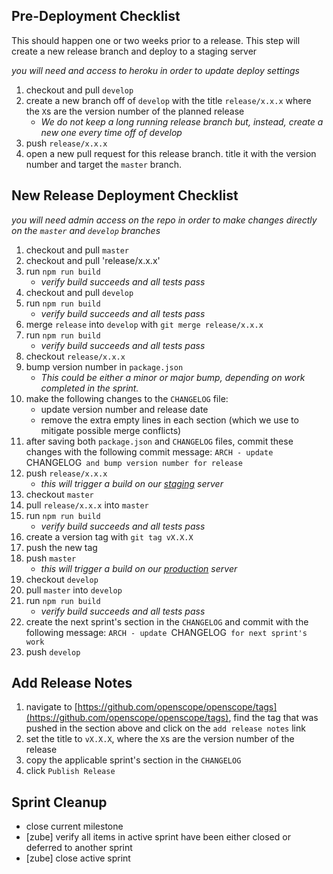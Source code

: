 ## Pre-Deployment Checklist
This should happen one or two weeks prior to a release.  This step will create a new release branch and deploy to a staging server

_you will need and access to heroku in order to update deploy settings_

1. checkout and pull `develop`
1. create a new branch off of `develop` with the title `release/x.x.x` where the `X`s are the version number of the planned release
    - _We do not keep a long running release branch but, instead, create a new one every time off of develop_
1. push `release/x.x.x`
1. open a new pull request for this release branch. title it with the version number and target the `master` branch.

## New Release Deployment Checklist
_you will need admin access on the repo in order to make changes directly on the `master` and `develop` branches_

1. checkout and pull `master`
1. checkout and pull 'release/x.x.x'
1. run `npm run build`
    - _verify build succeeds and all tests pass_
1. checkout and pull `develop`
1. run `npm run build`
    - _verify build succeeds and all tests pass_
1. merge `release` into `develop` with `git merge release/x.x.x`
1. run `npm run build`
    - _verify build succeeds and all tests pass_
1. checkout `release/x.x.x`
1. bump version number in `package.json`
    - _This could be either a minor or major bump, depending on work completed in the sprint._
1. make the following changes to the `CHANGELOG` file:
    - update version number and release date
    - remove the extra empty lines in each section (which we use to mitigate possible merge conflicts)
1. after saving both `package.json` and `CHANGELOG` files, commit these changes with the following commit message:  `ARCH - update `CHANGELOG` and bump version number for release`
1. push `release/x.x.x`
    - _this will trigger a build on our [staging](https://openscope-staging.herokuapp.com/) server_
1. checkout `master`
1. pull `release/x.x.x` into `master`
1. run `npm run build`
    - _verify build succeeds and all tests pass_
1. create a version tag with `git tag vX.X.X`
1. push the new tag
1. push `master`
    - _this will trigger a build on our [production](https://openscope-prod.herokuapp.com/) server_
1. checkout `develop`
1. pull `master` into `develop`
1. run `npm run build`
    - _verify build succeeds and all tests pass_
1. create the next sprint's section in the `CHANGELOG` and commit with the following message: `ARCH - update `CHANGELOG` for next sprint's work`
1. push `develop`

## Add Release Notes
1. navigate to [https://github.com/openscope/openscope/tags](https://github.com/openscope/openscope/tags), find the tag that was pushed in the section above and click on the `add release notes` link
1. set the title to `vX.X.X`, where the `X`s are the version number of the release
1. copy the applicable sprint's section in the `CHANGELOG`
1. click `Publish Release`

## Sprint Cleanup
- close current milestone
- [zube] verify all items in active sprint have been either closed or deferred to another sprint
- [zube] close active sprint
